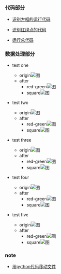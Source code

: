### 代码部分

- [识别方框的运行代码](src/识别方框.py)

- [识别红绿点的代码](src/识别红绿色点.py)

- [运行总代码](src/总代码.py)



### 数据处理部分

- test one
  - origin![图](src/1.jpg) 
  - after
     - red-green![图](out/1/color.jpg)
     - square![图](out/1/square.jpg)


- test two
  - origin![图](src/2.jpg) 
  - after
     - red-green![图](out/2/color.jpg)
     - square![图](out/2/square.jpg)


- test three
  - origin![图](src/3.jpg) 
  - after
     - red-green![图](out/3/color.jpg)
     - square![图](out/3/square.jpg)

- test four
  - origin![图](src/4.jpg) 
  - after
     - red-green![图](out/4/color.jpg)
     - square![图](out/4/square.jpg)

- test five
  - origin![图](src/5.jpg) 
  - after
     - red-green![图](out/5/color.jpg)
     - square![图](out/5/square.jpg)

### note
- [用python代码移动文件](note.py)